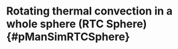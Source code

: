 Rotating thermal convection in a whole sphere (RTC Sphere) {#pManSimRTCSphere}
==========================================================
